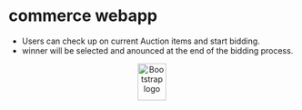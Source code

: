 # commerce webapp
+ Users can check up on current Auction items and start bidding.
+ winner will be selected and anounced at the end of the bidding process.
<p align="center">
  <a href="https://v5.getbootstrap.com/">
    <img src="https://v5.getbootstrap.com/docs/5.0/assets/brand/bootstrap-logo-shadow.png" alt="Bootstrap logo" width="50" height="65">
  </a>
</p>
